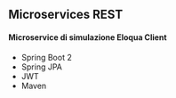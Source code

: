 ## Microservices REST

#### Microservice di simulazione Eloqua Client

* Spring Boot 2
* Spring JPA
* JWT
* Maven
  
